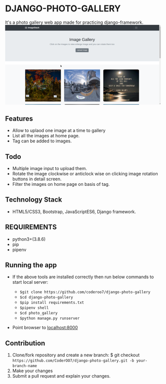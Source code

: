 # DJANGO-PHOTO-GALLERY

It's a photo gallery web app made for practicing django-framework.
![Screenshot](ImageStack.png)

## Features

- Allow to uplaod one image at a time to gallery
- List all the images at home page.
- Tag can be added to images.

## Todo

- Multiple image input to upload them.
- Rotate the image clockwise or anticlock wise on clicking image rotation buttons in detail screen.
- Filter the images on home page on basis of tag.  

## Technology Stack

- HTML5/CSS3, Bootstrap, JavaScriptES6, Django framework.

## REQUIREMENTS

* python3+(3.8.6)
* pip
* pipenv

## Running the app

* If the above tools are installed correctly then run below commands to start local server:
    * `$git clone https://github.com/coderoo7/django-photo-gallery`
    * `$cd django-photo-gallery` 
    * `$pip install requirements.txt`
    * `$pipenv shell` 
    * `$cd photo_gallery`
    * `$python manage.py runserver` 

* Point browser to [localhost:8000](http://localhost:8000)

## Contribution

1. Clone/fork repository and create a new branch: $ git checkout `https://github.com/CoderOO7/django-photo-gallery.git -b your-branch-name`
2. Make your changes
3. Submit a pull request and explain your changes.
